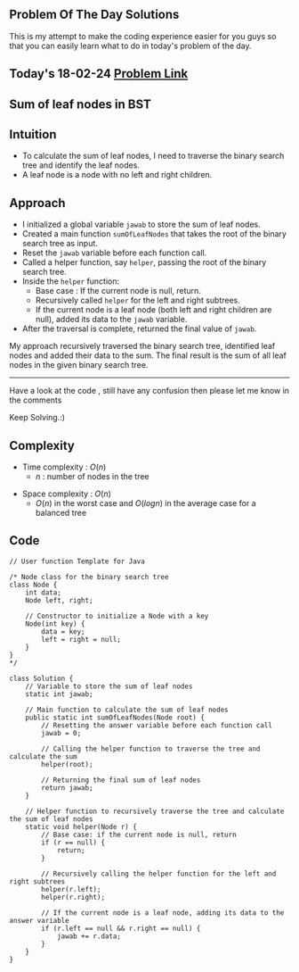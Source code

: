 ## Problem Of The Day Solutions

This is my attempt to make the coding experience easier for you guys so that you can easily learn what to do in today's problem of the day.

## Today's 18-02-24 [Problem Link](https://www.geeksforgeeks.org/problems/sum-of-leaf-nodes-in-bst/1)
## Sum of leaf nodes in BST

## Intuition
- To calculate the sum of leaf nodes, I need to traverse the binary search tree and identify the leaf nodes.
- A leaf node is a node with no left and right children.

## Approach

- I initialized a global variable `jawab` to store the sum of leaf nodes.
- Created a main function `sumOfLeafNodes` that takes the root of the binary search tree as input.
- Reset the `jawab` variable before each function call.
- Called a helper function, say `helper`, passing the root of the binary search tree.
- Inside the `helper` function:
   - Base case : If the current node is null, return.
   - Recursively called `helper` for the left and right subtrees.
   - If the current node is a leaf node (both left and right children are null), added its data to the `jawab` variable.
- After the traversal is complete, returned the final value of `jawab`.

My approach recursively traversed the binary search tree, identified leaf nodes and added their data to the sum. The final result is the sum of all leaf nodes in the given binary search tree.

---
Have a look at the code , still have any confusion then please let me know in the comments

Keep Solving.:)

## Complexity
- Time complexity : $O(n)$
  - $n$ : number of nodes in the tree
<!-- Add your time complexity here, e.g. $$O())$$ -->

- Space complexity : $O(n)$
  -  $O(n)$ in the worst case and $O(log n)$ in the average case for a balanced tree
<!-- Add your space complexity here, e.g. $$O(n)$$ -->
   
## Code 

```
// User function Template for Java

/* Node class for the binary search tree 
class Node {
    int data;
    Node left, right;

    // Constructor to initialize a Node with a key
    Node(int key) {
        data = key;
        left = right = null;
    }
}
*/

class Solution {
    // Variable to store the sum of leaf nodes
    static int jawab;

    // Main function to calculate the sum of leaf nodes
    public static int sumOfLeafNodes(Node root) {
        // Resetting the answer variable before each function call
        jawab = 0;
        
        // Calling the helper function to traverse the tree and calculate the sum
        helper(root);
        
        // Returning the final sum of leaf nodes
        return jawab;
    }

    // Helper function to recursively traverse the tree and calculate the sum of leaf nodes
    static void helper(Node r) {
        // Base case: if the current node is null, return
        if (r == null) {
            return;
        }

        // Recursively calling the helper function for the left and right subtrees
        helper(r.left);
        helper(r.right);

        // If the current node is a leaf node, adding its data to the answer variable
        if (r.left == null && r.right == null) {
            jawab += r.data;
        }
    }
}
```
